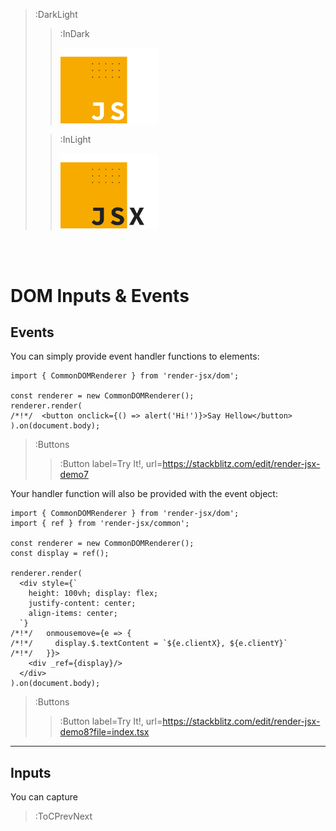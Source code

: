 > :DarkLight
> > :InDark
> >
> > <img src="/docs/assets/render-jsx-logo-dark.svg" width="156px"/>
>
> > :InLight
> >
> > <img src="/docs/assets/render-jsx-logo.svg" width="156px"/>

<br><br>

# DOM Inputs & Events

## Events

You can simply provide event handler functions to elements:

```tsx | --no-wmbar
import { CommonDOMRenderer } from 'render-jsx/dom';

const renderer = new CommonDOMRenderer();
renderer.render(
/*!*/  <button onclick={() => alert('Hi!')}>Say Hellow</button>
).on(document.body);
```
> :Buttons
> > :Button label=Try It!, url=https://stackblitz.com/edit/render-jsx-demo7

Your handler function will also be provided with the event object:

```tsx | --no-wmbar
import { CommonDOMRenderer } from 'render-jsx/dom';
import { ref } from 'render-jsx/common';

const renderer = new CommonDOMRenderer();
const display = ref();

renderer.render(
  <div style={`
    height: 100vh; display: flex;
    justify-content: center;
    align-items: center;
  `}
/*!*/   onmousemove={e => {
/*!*/     display.$.textContent = `${e.clientX}, ${e.clientY}`
/*!*/   }}>
    <div _ref={display}/>
  </div>
).on(document.body);
```
> :Buttons 
> > :Button label=Try It!, url=https://stackblitz.com/edit/render-jsx-demo8?file=index.tsx

---

## Inputs

You can capture 

> :ToCPrevNext